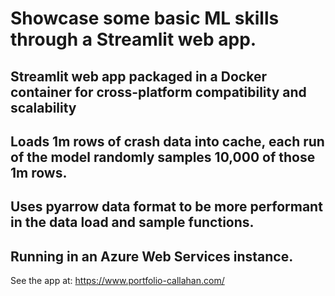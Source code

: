 # Showcase some basic ML skills through a Streamlit web app.
## Streamlit web app packaged in a Docker container for cross-platform compatibility and scalability
## Loads 1m rows of crash data into cache, each run of the model randomly samples 10,000 of those 1m rows.
## Uses pyarrow data format to be more performant in the data load and sample functions.
## Running in an Azure Web Services instance.
See the app at: https://www.portfolio-callahan.com/

